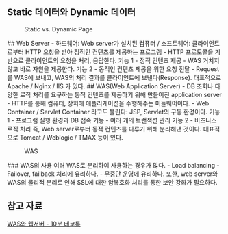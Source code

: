 ## Static 데이터와 Dynamic 데이터

<figure style="width: 85%" class="align-center">
  <img src="https://onedrive.live.com/embed?resid=C4F97B3B64AE3E7A%217066&authkey=%21ABQstA5YKB7Mrp8&width=819&height=324" alt="">
  <figcaption>Static vs. Dynamic Page</figcaption>
</figure>
## Web Server
- 하드웨어: Web server가 설치된 컴퓨터 / 소프트웨어: 클라이언트로부터 HTTP 요청을 받아 정적인 컨텐츠를 제공하는 프로그램
- HTTP 프로토콜을 기반으로 클라이언트의 요청을 처리, 응답한다.
기능 1
	- 정적 컨텐츠 제공
	- WAS 거치지 않고 바로 자원을 제공한다.
기능 2
	- 동적인 컨텐츠 제공을 위한 요청 전달
	- Request를 WAS에 보내고, WAS의 처리 결과를 클라이언트에 보낸다(Response).
대표적으로 Apache / Nginx / IIS 가 있다.
## WAS(Web Application Server)
- DB 조회나 다양한 로직 처리를 요구하는 동적 컨텐츠를 제공하기 위해 만들어진 application server
- HTTP를 통해 컴퓨터, 장치에 애플리케이션을 수행해주는 미들웨어이다.
- Web Container / Servlet Container 라고도 불린다: JSP, Servlet의 구동 환경이다.
	기능 1
	- 프로그램 실행 환경과 DB 접속 기능
	- 여러 개의 트랜잭션 관리
기능 2
	- 비즈니스 로직 처리
즉, Web server로부터 동적 컨텐츠를 다루기 위해 분리해낸 것이다. 대표적으로 Tomcat / Weblogic / TMAX 등이 있다.
<figure style="width: 85%" class="align-center">
  <img src="https://onedrive.live.com/embed?resid=C4F97B3B64AE3E7A%217067&authkey=%21ALs8LjS7m-7QQl8&width=858&height=301" alt="">
  <figcaption>WAS</figcaption>
</figure>
### WAS의 사용
여러 WAS로 분리하여 사용하는 경우가 많다.
- Load balancing
- Failover, failback 처리에 유리하다.
- 무중단 운영에 유리하다.
또한, web server와 WAS의 물리적 분리로 인해 SSL에 대한 암복호화 처리를 통한 보안 강화가 필요하다.

## 참고 자료
[WAS와 웹서버 - 10분 테코톡](https://www.youtube.com/watch?v=mcnJcjbfjrs)